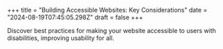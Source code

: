 +++
title = "Building Accessible Websites: Key Considerations"
date = "2024-08-19T07:45:05.298Z"
draft = false
+++

  Discover best practices for making your website accessible to users with disabilities, improving usability for all.
        